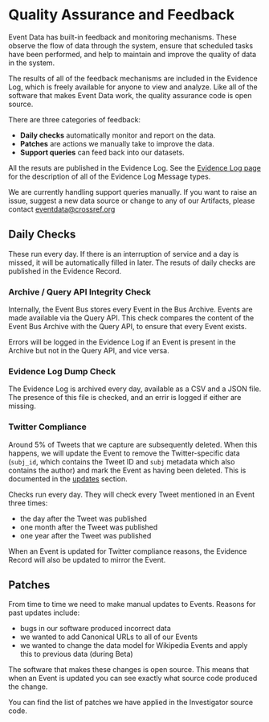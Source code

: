 # Quality Assurance and Feedback

Event Data has built-in feedback and monitoring mechanisms. These observe the flow of data through the system, ensure that scheduled tasks have been performed, and help to maintain and improve the quality of data in the system. 

The results of all of the feedback mechanisms are included in the Evidence Log, which is freely available for anyone to view and analyze. Like all of the software that makes Event Data work, the quality assurance code is open source.

There are three categories of feedback:

 - **Daily checks** automatically monitor and report on the data.
 - **Patches** are actions we manually take to improve the data.
 - **Support queries** can feed back into our datasets.

All the resuts are published in the Evidence Log. See the [Evidence Log page](/guide/data/evidence-logs/) for the description of all of the Evidence Log Message types.

We are currently handling support queries manually. If you want to raise an issue, suggest a new data source or change to any of our Artifacts, please contact eventdata@crossref.org

## Daily Checks

These run every day. If there is an interruption of service and a day is missed, it will be automatically filled in later. The resuts of daily checks are published in the Evidence Record.

### Archive / Query API Integrity Check

Internally, the Event Bus stores every Event in the Bus Archive. Events are made available via the Query API. This check compares the content of the Event Bus Archive with the Query API, to ensure that every Event exists.

Errors will be logged in the Evidence Log if an Event is present in the Archive but not in the Query API, and vice versa.

### Evidence Log Dump Check

The Evidence Log is archived every day, available as a CSV and a JSON file. The presence of this file is checked, and an errir is logged if either are missing.

### Twitter Compliance

Around 5% of Tweets that we capture are subsequently deleted. When this happens, we will update the Event to remove the Twitter-specific data (`subj_id`, which contains the Tweet ID and `subj` metadata which also contains the author) and mark the Event as having been deleted. This is documented in the [updates](/guide/data/updates) section.

Checks run every day. They will check every Tweet mentioned in an Event three times:
 
 - the day after the Tweet was published
 - one month after the Tweet was published
 - one year after the Tweet was published

When an Event is updated for Twitter compliance reasons, the Evidence Record will also be updated to mirror the Event.

## Patches

From time to time we need to make manual updates to Events. Reasons for past updates include:

 - bugs in our software produced incorrect data
 - we wanted to add Canonical URLs to all of our Events
 - we wanted to change the data model for Wikipedia Events and apply this to previous data (during Beta)

The software that makes these changes is open source. This means that when an Event is updated you can see exactly what source code produced the change.

You can find the list of patches we have applied in the Investigator source code.


